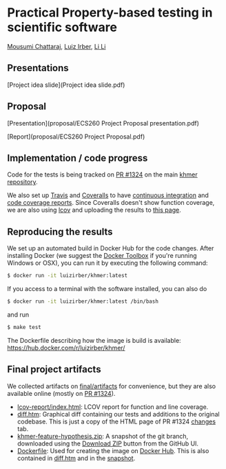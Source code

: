 # Practical Property-based testing in scientific software

[Mousumi Chattaraj](https://github.com/Sumi999), [Luiz Irber](https://github.com/luizirber), [Li Li](https://github.com/lili0824)

## Presentations

[Project idea slide](Project idea slide.pdf)

## Proposal

[Presentation](proposal/ECS260 Project Proposal presentation.pdf)

[Report](proposal/ECS260 Project Proposal.pdf)

## Implementation / code progress

Code for the tests is being tracked on [PR #1324][1] on the main [khmer repository][2].

We also set up [Travis][3] and [Coveralls][4] to have [continuous integration][5] and [code coverage reports][6].
Since Coveralls doesn't show function coverage,
we are also using [lcov][8] and uploading the results to [this page][9].

## Reproducing the results

We set up an automated build in Docker Hub for the code changes.
After installing Docker (we suggest the [Docker Toolbox][7] if you're running Windows or OSX),
you can run it by executing the following command:

``` bash
$ docker run -it luizirber/khmer:latest
```

If you access to a terminal with the software installed,
you can also do

``` bash
$ docker run -it luizirber/khmer:latest /bin/bash
```

and run

``` bash
$ make test
```

The Dockerfile describing how the image is build is available:
https://hub.docker.com/r/luizirber/khmer/

## Final project artifacts

We collected artifacts on [final/artifacts](final/artifacts) for convenience,
but they are also available online (mostly on [PR #1324][1]).

- [lcov-report/index.html][11]: LCOV report for function and line coverage.
- [diff.htm][12]: Graphical diff containing our tests and additions to the original codebase.
  This is just a copy of the HTML page of PR #1324 [changes][13] tab.
- [khmer-feature-hypothesis.zip][15]: A snapshot of the git branch,
  downloaded using the [Download ZIP][14] button from the GitHub UI.
- [Dockerfile][16]: Used for creating the image on [Docker Hub][10].
  This is also contained in [diff.htm][12] and in the [snapshot][15].

[1]: https://github.com/dib-lab/khmer/pull/1324
[2]: https://github.com/dib-lab/khmer/
[3]: https://travis-ci.org/
[4]: https://coveralls.io/
[5]: https://travis-ci.org/luizirber/khmer
[6]: https://coveralls.io/github/luizirber/khmer?branch=feature%2Fhypothesis
[7]: https://www.docker.com/docker-toolbox
[8]: https://github.com/linux-test-project/lcov
[9]: http://athyra.oxli.org/~luizirber/ecs260
[10]: https://hub.docker.com/r/luizirber/khmer/
[11]: final/artifacts/lcov-report/index.html
[12]: final/artifacts/diff.htm
[13]: https://github.com/dib-lab/khmer/pull/1324/files
[14]: https://github.com/luizirber/khmer/archive/feature/hypothesis.zip
[15]: final/artifacts/khmer-feature-hypothesis.zip
[16]: final/artifacts/Dockerfile

